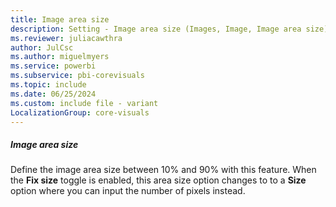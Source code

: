 ```yaml
---
title: Image area size
description: Setting - Image area size (Images, Image, Image area size)
ms.reviewer: juliacawthra
author: JulCsc
ms.author: miguelmyers
ms.service: powerbi
ms.subservice: pbi-corevisuals
ms.topic: include
ms.date: 06/25/2024
ms.custom: include file - variant
LocalizationGroup: core-visuals
---
```

##### Image area size

Define the image area size between 10% and 90% with this feature. When the **Fix size** toggle is enabled, this area size option changes to to a **Size** option where you can input the number of pixels instead.
